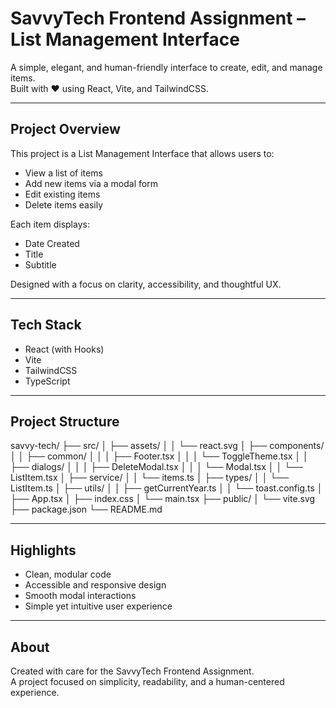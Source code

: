 # SavvyTech Frontend Assignment – List Management Interface

A simple, elegant, and human-friendly interface to create, edit, and manage items.  
Built with ❤️ using React, Vite, and TailwindCSS.

---

## Project Overview

This project is a List Management Interface that allows users to:
- View a list of items  
- Add new items via a modal form  
- Edit existing items  
- Delete items easily  

Each item displays:
- Date Created  
- Title  
- Subtitle  

Designed with a focus on clarity, accessibility, and thoughtful UX.

---

## Tech Stack

- React (with Hooks)  
- Vite  
- TailwindCSS  
- TypeScript  

---

## Project Structure

savvy-tech/
├── src/
│   ├── assets/
│   │   └── react.svg
│   ├── components/
│   │   ├── common/
│   │   │   ├── Footer.tsx
│   │   │   └── ToggleTheme.tsx
│   │   ├── dialogs/
│   │   │   ├── DeleteModal.tsx
│   │   │   └── Modal.tsx
│   │   └── ListItem.tsx
│   ├── service/
│   │   └── items.ts
│   ├── types/
│   │   └── ListItem.ts
│   ├── utils/
│   │   ├── getCurrentYear.ts
│   │   └── toast.config.ts
│   ├── App.tsx
│   ├── index.css
│   └── main.tsx
├── public/
│   └── vite.svg
├── package.json
└── README.md

---

## Highlights

- Clean, modular code  
- Accessible and responsive design  
- Smooth modal interactions  
- Simple yet intuitive user experience  

---

## About

Created with care for the SavvyTech Frontend Assignment.  
A project focused on simplicity, readability, and a human-centered experience.
